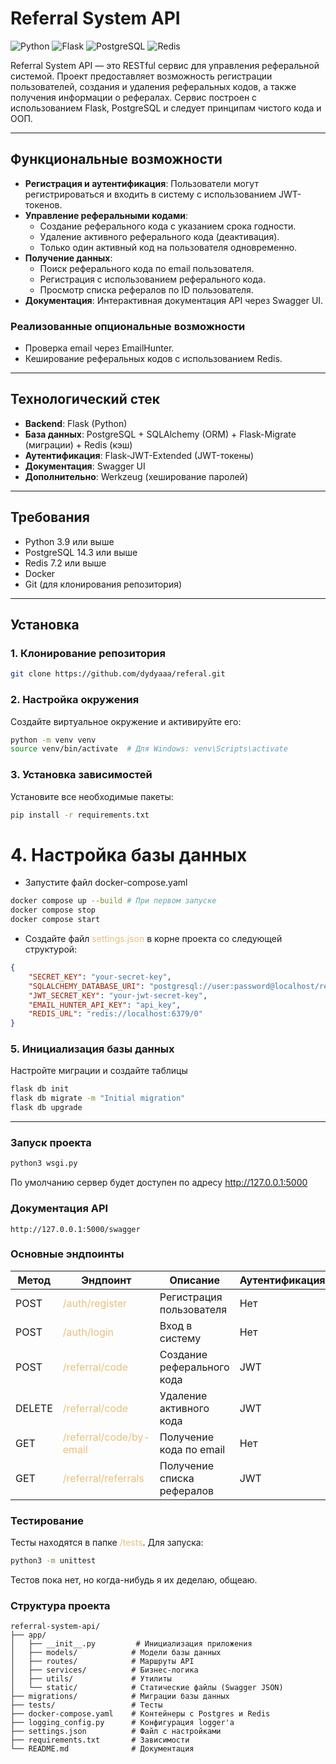 # Referral System API

![Python](https://img.shields.io/badge/Python-3.12+-blue.svg)
![Flask](https://img.shields.io/badge/Flask-3.1+-green.svg)
![PostgreSQL](https://img.shields.io/badge/PostgreSQL-14.3+-lightgrey.svg)
![Redis](https://img.shields.io/badge/Redis-7.2+-red.svg)

Referral System API — это RESTful сервис для управления реферальной системой. Проект предоставляет возможность регистрации пользователей, создания и удаления реферальных кодов, а также получения информации о рефералах. Сервис построен с использованием Flask, PostgreSQL и следует принципам чистого кода и ООП.

---

## Функциональные возможности

- **Регистрация и аутентификация**: Пользователи могут регистрироваться и входить в систему с использованием JWT-токенов.
- **Управление реферальными кодами**: 
  - Создание реферального кода с указанием срока годности.
  - Удаление активного реферального кода (деактивация).
  - Только один активный код на пользователя одновременно.
- **Получение данных**:
  - Поиск реферального кода по email пользователя.
  - Регистрация с использованием реферального кода.
  - Просмотр списка рефералов по ID пользователя.
- **Документация**: Интерактивная документация API через Swagger UI.

### Реализованные опциональные возможности 
- Проверка email через EmailHunter.
- Кеширование реферальных кодов с использованием Redis.

---

## Технологический стек

- **Backend**: Flask (Python)
- **База данных**: PostgreSQL + SQLAlchemy (ORM) + Flask-Migrate (миграции) + Redis (кэш)
- **Аутентификация**: Flask-JWT-Extended (JWT-токены)
- **Документация**: Swagger UI
- **Дополнительно**: Werkzeug (хеширование паролей)

---

## Требования

- Python 3.9 или выше
- PostgreSQL 14.3 или выше
- Redis 7.2 или выше
- Docker
- Git (для клонирования репозитория)

---

## Установка

### 1. Клонирование репозитория
```bash
git clone https://github.com/dydyaaa/referal.git
```

### 2. Настройка окружения
Создайте виртуальное окружение и активируйте его:
```bash
python -m venv venv
source venv/bin/activate  # Для Windows: venv\Scripts\activate
```

### 3. Установка зависимостей
Установите все необходимые пакеты:
```bash
pip install -r requirements.txt
```

# 4. Настройка базы данных
* Запустите файл docker-compose.yaml
```bash
docker compose up --build # При первом запуске
docker compose stop
docker compose start
```
* Создайте файл <span style="color:#e6c07b;">settings.json</span> в корне проекта со следующей структурой:
```json
{
    "SECRET_KEY": "your-secret-key",
    "SQLALCHEMY_DATABASE_URI": "postgresql://user:password@localhost/referral_db",
    "JWT_SECRET_KEY": "your-jwt-secret-key",
    "EMAIL_HUNTER_API_KEY": "api_key",
    "REDIS_URL": "redis://localhost:6379/0"
}
```

### 5. Инициализация базы данных
Настройте миграции и создайте таблицы
```bash
flask db init
flask db migrate -m "Initial migration"
flask db upgrade
```
-----
### Запуск проекта
```bash
python3 wsgi.py
```
По умолчанию сервер будет доступен по адресу <a href="http://127.0.0.1:5000" style="color:#e6c07b;">http://127.0.0.1:5000</a>
### Документация API
```
http://127.0.0.1:5000/swagger
```
### Основные эндпоинты
| Метод   | Эндпоинт                                                    | Описание                     | Аутентификация |
|---------|-------------------------------------------------------------|------------------------------|----------------|
| POST    | <span style="color:#e6c07b;">/auth/register</span>          | Регистрация пользователя     | Нет            |
| POST    | <span style="color:#e6c07b;">/auth/login</span>             | Вход в систему               | Нет            |
| POST    | <span style="color:#e6c07b;">/referral/code</span>          | Создание реферального кода   | JWT            |
| DELETE  | <span style="color:#e6c07b;">/referral/code</span>          | Удаление активного кода      | JWT            |
| GET     | <span style="color:#e6c07b;">/referral/code/by-email</span> | Получение кода по email      | Нет            |
| GET     | <span style="color:#e6c07b;">/referral/referrals</span>     | Получение списка рефералов   | JWT            |

### Тестирование
Тесты находятся в папке <span style="color:#e6c07b;">/tests</span>. Для запуска:
```bash
python3 -m unittest
```
Тестов пока нет, но когда-нибудь я их деделаю, общеаю.

### Структура проекта
```
referral-system-api/
├── app/
│   ├── __init__.py         # Инициализация приложения
│   ├── models/            # Модели базы данных
│   ├── routes/            # Маршруты API
│   ├── services/          # Бизнес-логика
│   ├── utils/             # Утилиты
│   └── static/            # Статические файлы (Swagger JSON)
├── migrations/            # Миграции базы данных
├── tests/                 # Тесты
├── docker-compose.yaml    # Контейнеры с Postgres и Redis
├── logging_config.py      # Конфигурация logger'a
├── settings.json          # Файл с настройками
├── requirements.txt       # Зависимости
└── README.md              # Документация
```



